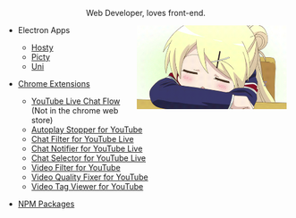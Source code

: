 <!-- markdownlint-disable MD033 MD041 -->

<p align="center">Web Developer, loves front-end.</p>

<img align="right" src="https://github.com/fiahfy/fiahfy/blob/master/karen.gif?raw=true" height="150" />

- Electron Apps
  - [Hosty](https://github.com/fiahfy/hosty)
  - [Picty](https://github.com/fiahfy/picty)
  - [Uni](https://github.com/fiahfy/uni)  

- [Chrome Extensions](https://chrome.google.com/webstore/search/fiahfy?_category=extensions)
  - [YouTube Live Chat Flow](https://github.com/fiahfy/youtube-live-chat-flow) (Not in the chrome web store)
  - [Autoplay Stopper for YouTube](https://chrome.google.com/webstore/detail/autoplay-stopper-for-yout/nllpbgemclgokfdjneckdfnhjpigolko)
  - [Chat Filter for YouTube Live](https://chrome.google.com/webstore/detail/chat-filter-for-youtube-l/jalcplhakmckbmlbidmbmpaegcpbejog)
  - [Chat Notifier for YouTube Live](https://chrome.google.com/webstore/detail/chat-notifier-for-youtube/comcgfpdgcmplihamnpfehmmgablmenl)
  - [Chat Selector for YouTube Live](https://chrome.google.com/webstore/detail/youtube-live-chat-filter/elgbmlibcejchmmfkngbdpdmejbajkll)
  - [Video Filter for YouTube](https://chrome.google.com/webstore/detail/video-filter-for-youtube/jgejpcldaimfhfgbjekolgcmkamkanio)
  - [Video Quality Fixer for YouTube](https://chrome.google.com/webstore/detail/video-quality-fixer-for-y/lachijbhhoeimcnjncfhhpmgfgcoagha)
  - [Video Tag Viewer for YouTube](https://chrome.google.com/webstore/detail/video-tag-viewer-for-yout/gcbndmenkdcbihmachfnhjfbbkgkmeog)

- [NPM Packages](https://www.npmjs.com/~fiahfy)
